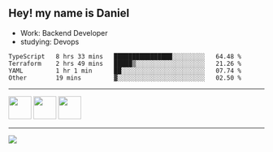 ## Hey! my name is Daniel

- Work: Backend Developer
- studying: Devops

<!--START_SECTION:waka-->

```text
TypeScript   8 hrs 33 mins   ████████████████░░░░░░░░░   64.48 %
Terraform    2 hrs 49 mins   █████▒░░░░░░░░░░░░░░░░░░░   21.26 %
YAML         1 hr 1 min      ██░░░░░░░░░░░░░░░░░░░░░░░   07.74 %
Other        19 mins         ▓░░░░░░░░░░░░░░░░░░░░░░░░   02.50 %
```

<!--END_SECTION:waka-->
    

<hr>
<div>
    <img height="45" src="https://img.icons8.com/color/48/000000/nodejs.png"/>
    <img height="45" src="https://www.vectorlogo.zone/logos/golang/golang-ar21.svg">
    <img height="45" src="https://www.vectorlogo.zone/logos/nestjs/nestjs-icon.svg">
</div>
<hr>
<div>
    <a href="https://www.linkedin.com/in/daniel-lucas-bb7b82193/" target="_blank">
        <img src="https://img.shields.io/badge/LinkedIn-0077B5?style=for-the-badge&logo=linkedin&logoColor=white">
    </a>
</div>
